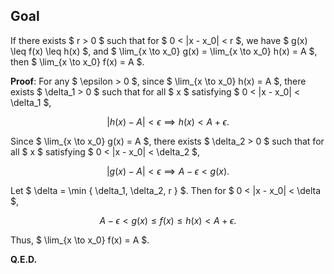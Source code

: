 ## Goal

If there exists $ r > 0 $ such that for $ 0 < |x - x_0| < r $, we have $ g(x) \leq f(x) \leq h(x) $, and $ \lim_{x \to x_0} g(x) = \lim_{x \to x_0} h(x) = A $, then $ \lim_{x \to x_0} f(x) = A $.

**Proof**: For any $ \epsilon > 0 $, since $ \lim_{x \to x_0} h(x) = A $, there exists $ \delta_1 > 0 $ such that for all $ x $ satisfying $ 0 < |x - x_0| < \delta_1 $,

$$
|h(x) - A| < \epsilon \implies h(x) < A + \epsilon.
$$

Since $ \lim_{x \to x_0} g(x) = A $, there exists $ \delta_2 > 0 $ such that for all $ x $ satisfying $ 0 < |x - x_0| < \delta_2 $,

$$
|g(x) - A| < \epsilon \implies A - \epsilon < g(x).
$$

Let $ \delta = \min \{ \delta_1, \delta_2, r \} $. Then for $ 0 < |x - x_0| < \delta $,

$$
A - \epsilon < g(x) \leq f(x) \leq h(x) < A + \epsilon.
$$

Thus, $ \lim_{x \to x_0} f(x) = A $.

**Q.E.D.**